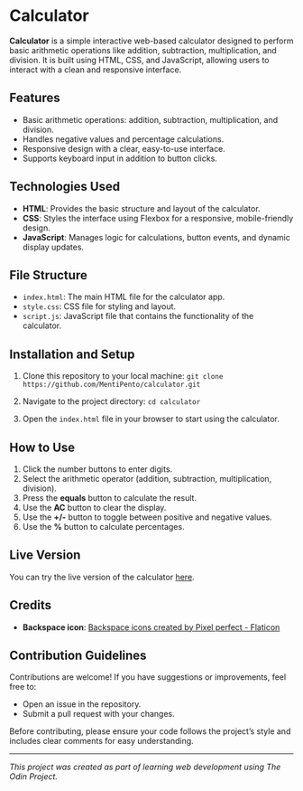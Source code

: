 # Calculator

**Calculator** is a simple interactive web-based calculator designed to perform basic arithmetic operations like addition, subtraction, multiplication, and division. It is built using HTML, CSS, and JavaScript, allowing users to interact with a clean and responsive interface.

## Features

- Basic arithmetic operations: addition, subtraction, multiplication, and division.
- Handles negative values and percentage calculations.
- Responsive design with a clear, easy-to-use interface.
- Supports keyboard input in addition to button clicks.

## Technologies Used

- **HTML**: Provides the basic structure and layout of the calculator.
- **CSS**: Styles the interface using Flexbox for a responsive, mobile-friendly design.
- **JavaScript**: Manages logic for calculations, button events, and dynamic display updates.

## File Structure

- `index.html`: The main HTML file for the calculator app.
- `style.css`: CSS file for styling and layout.
- `script.js`: JavaScript file that contains the functionality of the calculator.

## Installation and Setup

1. Clone this repository to your local machine:
   `git clone https://github.com/MentiPento/calculator.git`
   
2. Navigate to the project directory:
   `cd calculator`
   
3. Open the `index.html` file in your browser to start using the calculator.

## How to Use

1. Click the number buttons to enter digits.
2. Select the arithmetic operator (addition, subtraction, multiplication, division).
3. Press the **equals** button to calculate the result.
4. Use the **AC** button to clear the display.
5. Use the **+/-** button to toggle between positive and negative values.
6. Use the **%** button to calculate percentages.

## Live Version

You can try the live version of the calculator [here](https://mentipento.github.io/calculator/).

## Credits

- **Backspace icon**: [Backspace icons created by Pixel perfect - Flaticon](https://www.flaticon.com/free-icons/backspace)

## Contribution Guidelines

Contributions are welcome! If you have suggestions or improvements, feel free to:
- Open an issue in the repository.
- Submit a pull request with your changes.

Before contributing, please ensure your code follows the project’s style and includes clear comments for easy understanding.

---

*This project was created as part of learning web development using The Odin Project.* 
